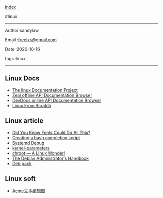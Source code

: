 
[index](./index.md)

#linux 

---

Author:sandylaw 

Email :freelxs@gmail.com

Date  :2020-10-16

tags  :linux

---

## Linux Docs
 
- [The linux Documentation Project](https://tldp.org/)
- [Zeal offline API Documentation Browser ](https://zealdocs.org/download.html)
- [DevDocs online API Documentation Browser](https://devdocs.io/)
- [Linux From Scratch](https://bf.mengyan1223.wang/lfs/zh_CN/10.0/LFS-BOOK.html)

## Linux article

- [Did You Know Fonts Could Do All This?](https://venam.nixers.net/blog/unix/2020/09/14/playing_with_fonts.html)
- [Creating a bash completion script](https://iridakos.com/programming/2018/03/01/bash-programmable-completion-tutorial)
- [Systemd Debug](https://freedesktop.org/wiki/Software/systemd/Debugging/)
- [kernel-parameters](https://www.kernel.org/doc/html/v4.19/admin-guide/kernel-parameters.html)
- [chroot — A Linux Wonder!](https://medium.com/100-days-of-linux/chroot-a-linux-wonder-fc36ed08087e)
- [The Debian Administrator's Handbook](https://debian-handbook.info/browse/stable/)
- [Deb pack](https://www.debian.org/doc/manuals/packaging-tutorial/packaging-tutorial.en.pdf)

## Linux soft

- [Acme文本编辑器](https://research.swtch.com/acme)
